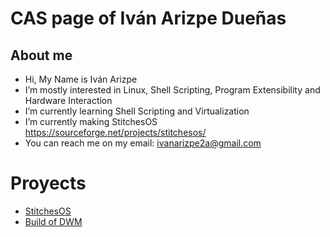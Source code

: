 # CAS page of Iván Arizpe Dueñas


## About me


- Hi, My Name is Iván Arizpe
- I’m mostly interested in Linux, Shell Scripting, Program Extensibility and Hardware Interaction
- I’m currently learning Shell Scripting and Virtualization
- I’m currently making StitchesOS https://sourceforge.net/projects/stitchesos/
- You can reach me on my email: ivanarizpe2a@gmail.com

# Proyects

- [StitchesOS](https://sourceforge.net/projects/stitchesos/ "StitchesOS")
- [Build of DWM](https://github.com/ArizpeA1/StitchesOS-dwm)
